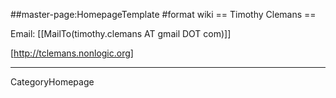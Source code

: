 ##master-page:HomepageTemplate
#format wiki
== Timothy Clemans ==

Email: [[MailTo(timothy.clemans AT gmail DOT com)]]

[http://tclemans.nonlogic.org]

----
CategoryHomepage
